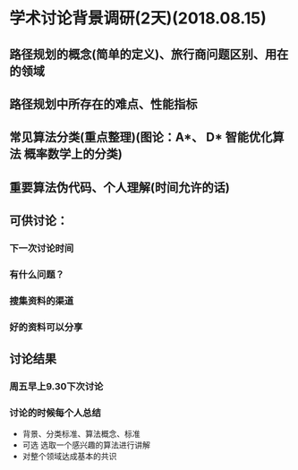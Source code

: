 # 学术讨论背景调研(2天)(2018.08.15) 

## 路径规划的概念(简单的定义)、旅行商问题区别、用在的领域  

## 路径规划中所存在的难点、性能指标  

## 常见算法分类(重点整理)(图论：A*、 D*  智能优化算法  概率数学上的分类)  

## 重要算法伪代码、个人理解(时间允许的话)  


## 可供讨论： 
### 下一次讨论时间
### 有什么问题？
### 搜集资料的渠道
### 好的资料可以分享

## 讨论结果
### 周五早上9.30下次讨论
### 讨论的时候每个人总结
* 背景、分类标准、算法概念、标准
* 可选 选取一个感兴趣的算法进行讲解
* 对整个领域达成基本的共识